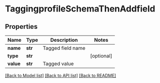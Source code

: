 # TaggingprofileSchemaThenAddfield

## Properties
Name | Type | Description | Notes
------------ | ------------- | ------------- | -------------
**name** | **str** | Tagged field name | 
**type** | **str** |  | [optional] 
**value** | **str** | Tagged value | 

[[Back to Model list]](../README.md#documentation-for-models) [[Back to API list]](../README.md#documentation-for-api-endpoints) [[Back to README]](../README.md)


